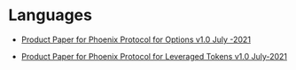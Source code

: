 # Languages


+ [Product Paper for Phoenix Protocol for Options v1.0 July -2021](https://github.com/Phoenix-Finance/Pdfs/blob/master/Product%20Paper%20for%20Phoenix%20Protocol%20for%20Options%20v1.0%20%20July%20-2021.pdf)  

+ [Product Paper for Phoenix Protocol for Leveraged Tokens v1.0 July-2021](https://github.com/Phoenix-Finance/Pdfs/blob/master/Product%20Paper%20for%20Phoenix%20Protocol%20for%20Leveraged%20Tokens%20v1.0%20July-2021.pdf)
